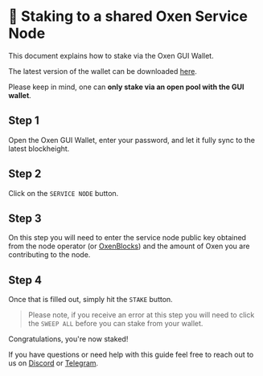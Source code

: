 # 💸 Staking to a shared Oxen Service Node

This document explains how to stake via the Oxen GUI Wallet.

The latest version of the wallet can be downloaded [here](../../downloads.md).

Please keep in mind, one can **only stake via an open pool with the GUI wallet**.

## Step 1

Open the Oxen GUI Wallet, enter your password, and let it fully sync to the latest blockheight.

## Step 2

Click on the `SERVICE NODE` button.

## Step 3

On this step you will need to enter the service node public key obtained from the node operator \(or [OxenBlocks](https://lokiblocks.com/service_nodes)\) and the amount of Oxen you are contributing to the node.

## Step 4

Once that is filled out, simply hit the `STAKE` button.

> Please note, if you receive an error at this step you will need to click the `SWEEP ALL` before you can stake from your wallet.

Congratulations, you're now staked!

If you have questions or need help with this guide feel free to reach out to us on [Discord](https://discordapp.com/invite/67GXfD6) or [Telegram](https://t.me/Oxen_Community).

